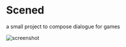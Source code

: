 Scened
==============

a small project to compose dialogue for games

![screenshot](http://i.imgur.com/pfCGYn4.png)
